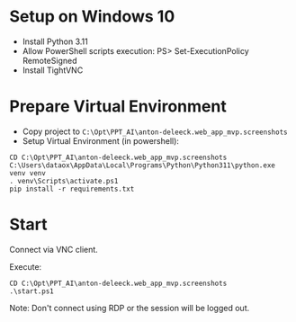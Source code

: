 # Setup on Windows 10

- Install Python 3.11
- Allow PowerShell scripts execution: PS> Set-ExecutionPolicy RemoteSigned
- Install TightVNC

# Prepare Virtual Environment

- Copy project to `C:\Opt\PPT_AI\anton-deleeck.web_app_mvp.screenshots`
- Setup Virtual Environment (in powershell):
```
CD C:\Opt\PPT_AI\anton-deleeck.web_app_mvp.screenshots
C:\Users\dataox\AppData\Local\Programs\Python\Python311\python.exe venv venv
. venv\Scripts\activate.ps1
pip install -r requirements.txt
```

# Start

Connect via VNC client.

Execute:
```
CD C:\Opt\PPT_AI\anton-deleeck.web_app_mvp.screenshots
.\start.ps1
```

Note: Don't connect using RDP or the session will be logged out.
